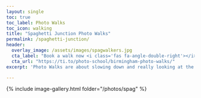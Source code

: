 ```yaml
---
layout: single
toc: true
toc_label: Photo Walks
toc_icon: walking
title: "Spaghetti Junction Photo Walks"
permalink: /spaghetti-junction/
header:
  overlay_image: /assets/images/spagwalkers.jpg
  cta_label: "Book a walk now <i class='fas fa-angle-double-right'></i>"
  cta_url: "https://ti.to/photo-school/birmingham-photo-walks/"
excerpt: 'Photo Walks are about slowing down and really looking at the details of the city while learning from being in a group.'

---
```


{% include image-gallery.html folder="/photos/spag" %}